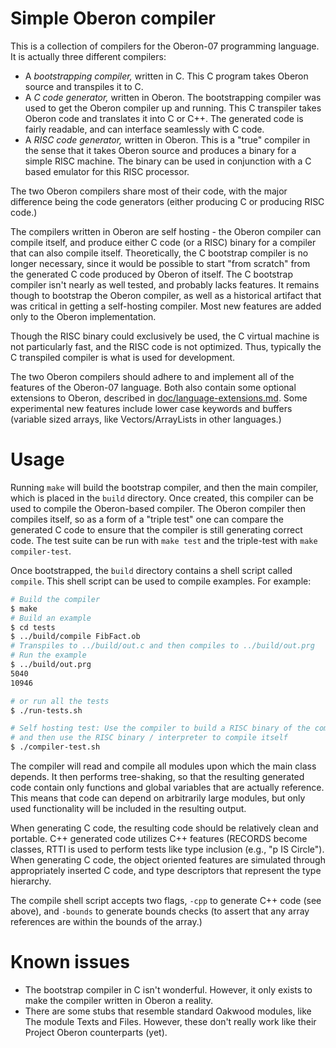 # Simple Oberon compiler

This is a collection of compilers for the Oberon-07 programming language. It is
actually three different compilers:

*   A *bootstrapping compiler,* written in C. This C program takes Oberon source
    and transpiles it to C.
*   A *C code generator,* written in Oberon. The bootstrapping compiler was used
    to get the Oberon compiler up and running. This C transpiler takes Oberon
    code and translates it into C or C++. The generated code is fairly readable,
    and can interface seamlessly with C code.
*   A *RISC code generator,* written in Oberon. This is a "true" compiler in the
    sense that it takes Oberon source and produces a binary for a simple RISC
    machine. The binary can be used in conjunction with a C based emulator for
    this RISC processor.

The two Oberon compilers share most of their code, with the major difference
being the code generators (either producing C or producing RISC code.)

The compilers written in Oberon are self hosting - the Oberon compiler can
compile itself, and produce either C code (or a RISC) binary for a compiler that
can also compile itself. Theoretically, the C bootstrap compiler is no longer
necessary, since it would be possible to start "from scratch" from the generated
C code produced by Oberon of itself. The C bootstrap compiler isn't nearly as
well tested, and probably lacks features. It remains though to bootstrap the
Oberon compiler, as well as a historical artifact that was critical in getting a
self-hosting compiler. Most new features are added only to the Oberon
implementation.

Though the RISC binary could exclusively be used, the C virtual machine is not
particularly fast, and the RISC code is not optimized. Thus, typically the C
transpiled compiler is what is used for development.

The two Oberon compilers should adhere to and implement all of the features of
the Oberon-07 language. Both also contain some optional extensions to Oberon,
described in [doc/language-extensions.md](doc/language-extensions.md). Some
experimental new features include lower case keywords and buffers (variable
sized arrays, like Vectors/ArrayLists in other languages.)

# Usage

Running `make` will build the bootstrap compiler, and then the main compiler,
which is placed in the `build` directory. Once created, this compiler can be
used to compile the Oberon-based compiler. The Oberon compiler then compiles
itself, so as a form of a "triple test" one can compare the generated C code to
ensure that the compiler is still generating correct code. The test suite can be
run with `make test` and the triple-test with `make compiler-test`.

Once bootstrapped, the `build` directory contains a shell script called
`compile`. This shell script can be used to compile examples. For example:

```bash
# Build the compiler
$ make
# Build an example
$ cd tests
$ ../build/compile FibFact.ob
# Transpiles to ../build/out.c and then compiles to ../build/out.prg
# Run the example
$ ../build/out.prg
5040
10946

# or run all the tests
$ ./run-tests.sh

# Self hosting test: Use the compiler to build a RISC binary of the compiler,
# and then use the RISC binary / interpreter to compile itself
$ ./compiler-test.sh
```

The compiler will read and compile all modules upon which the main class
depends. It then performs tree-shaking, so that the resulting generated code
contain only functions and global variables that are actually reference. This
means that code can depend on arbitrarily large modules, but only used
functionality will be included in the resulting output.

When generating C code, the resulting code should be relatively clean and
portable. C++ generated code utilizes C++ features (RECORDS become classes, RTTI
is used to perform tests like type inclusion (e.g., "p IS Circle"). When
generating C code, the object oriented features are simulated through
appropriately inserted C code, and type descriptors that represent the type
hierarchy.

The compile shell script accepts two flags, `-cpp` to generate C++ code (see
above), and `-bounds` to generate bounds checks (to assert that any array
references are within the bounds of the array.)

# Known issues

*   The bootstrap compiler in C isn't wonderful. However, it only exists to make
    the compiler written in Oberon a reality.
*   There are some stubs that resemble standard Oakwood modules, like The module
    Texts and Files. However, these don't really work like their Project Oberon
    counterparts (yet).
